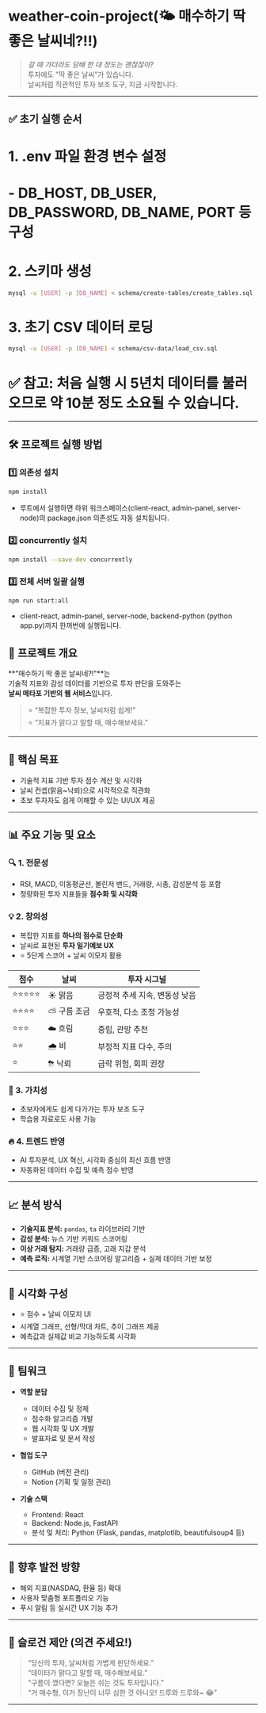 # weather-coin-project(🌤 매수하기 딱 좋은 날씨네?!!)

> _갈 때 가더라도 담배 한 대 정도는 괜찮잖아?_  
> 투자에도 "딱 좋은 날씨"가 있습니다.  
> 날씨처럼 직관적인 투자 보조 도구, 지금 시작합니다.

---

## ✅ 초기 실행 순서

# 1. .env 파일 환경 변수 설정
# - DB_HOST, DB_USER, DB_PASSWORD, DB_NAME, PORT 등 구성

# 2. 스키마 생성
```bash
mysql -u [USER] -p [DB_NAME] < schema/create-tables/create_tables.sql
```

# 3. 초기 CSV 데이터 로딩
```bash
mysql -u [USER] -p [DB_NAME] < schema/csv-data/load_csv.sql
```

# ✅ 참고: 처음 실행 시 5년치 데이터를 불러오므로 약 10분 정도 소요될 수 있습니다.

---

## 🛠 프로젝트 실행 방법

### 1️⃣ 의존성 설치

```bash
npm install
```
- 루트에서 실행하면 하위 워크스페이스(client-react, admin-panel, server-node)의 package.json 의존성도 자동 설치됩니다.

### 2️⃣ concurrently 설치
```bash
npm install --save-dev concurrently
```

### 3️⃣ 전체 서버 일괄 실행
```bash
npm run start:all
```
- client-react, admin-panel, server-node, backend-python (python app.py)까지 한꺼번에 실행됩니다.



## 📌 프로젝트 개요

**"매수하기 딱 좋은 날씨네?!"**는  
기술적 지표와 감성 데이터를 기반으로 투자 판단을 도와주는  
**날씨 메타포 기반의 웹 서비스**입니다.

> ⭐ “복잡한 투자 정보, 날씨처럼 쉽게!”  
> ⭐ “지표가 맑다고 말할 때, 매수해보세요.”

---

## 🎯 핵심 목표

- 기술적 지표 기반 투자 점수 계산 및 시각화
- 날씨 컨셉(맑음~낙뢰)으로 시각적으로 직관화
- 초보 투자자도 쉽게 이해할 수 있는 UI/UX 제공

---

## 📊 주요 기능 및 요소

### 🔍 1. 전문성

- RSI, MACD, 이동평균선, 볼린저 밴드, 거래량, 시총, 감성분석 등 포함
- 정량화된 투자 지표들을 **점수화 및 시각화**

### 💡 2. 창의성

- 복잡한 지표를 **하나의 점수로 단순화**
- 날씨로 표현된 **투자 일기예보 UX**
- ⭐ 5단계 스코어 + 날씨 이모지 활용

| 점수       | 날씨         | 투자 시그널                   |
| ---------- | ------------ | ----------------------------- |
| ⭐⭐⭐⭐⭐ | ☀️ 맑음      | 긍정적 추세 지속, 변동성 낮음 |
| ⭐⭐⭐⭐   | ⛅ 구름 조금 | 우호적, 다소 조정 가능성      |
| ⭐⭐⭐     | ☁️ 흐림      | 중립, 관망 추천               |
| ⭐⭐       | 🌧 비         | 부정적 지표 다수, 주의        |
| ⭐         | ⛈ 낙뢰       | 급락 위험, 회피 권장          |

### 💎 3. 가치성

- 초보자에게도 쉽게 다가가는 투자 보조 도구
- 학습용 자료로도 사용 가능

### 🔥 4. 트렌드 반영

- AI 투자분석, UX 혁신, 시각화 중심의 최신 흐름 반영
- 자동화된 데이터 수집 및 예측 점수 반영

---

## 📈 분석 방식

- **기술지표 분석:** `pandas`, `ta` 라이브러리 기반
- **감성 분석:** 뉴스 기반 키워드 스코어링
- **이상 거래 탐지:** 거래량 급증, 고래 지갑 분석
- **예측 로직:** 시계열 기반 스코어링 알고리즘 + 실제 데이터 기반 보정

---

## 🧪 시각화 구성

- ⭐ 점수 + 날씨 이모지 UI
- 시계열 그래프, 선형/막대 차트, 추이 그래프 제공
- 예측값과 실제값 비교 가능하도록 시각화

---

## 👥 팀워크

- **역할 분담**

  - 데이터 수집 및 정제
  - 점수화 알고리즘 개발
  - 웹 시각화 및 UX 개발
  - 발표자료 및 문서 작성

- **협업 도구**

  - GitHub (버전 관리)
  - Notion (기획 및 일정 관리)

- **기술 스택**
  - Frontend: React
  - Backend: Node.js, FastAPI
  - 분석 및 처리: Python (Flask, pandas, matplotlib, beautifulsoup4 등)

---

## 🚀 향후 발전 방향

- 해외 지표(NASDAQ, 환율 등) 확대
- 사용자 맞춤형 포트폴리오 기능
- 푸시 알림 등 실시간 UX 기능 추가

---

## 🎤 슬로건 제안 (의견 주세요!)

> “당신의 투자, 날씨처럼 가볍게 판단하세요.”  
> “데이터가 맑다고 말할 때, 매수해보세요.”  
> “구름이 꼈다면? 오늘은 쉬는 것도 투자입니다.”  
> “거 매수형, 이거 장난이 너무 심한 것 아니오! 드루와 드루와~ 😂”

---
